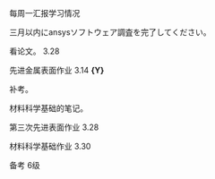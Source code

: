 每周一汇报学习情况

三月以内にansysソフトウェア調査を完了してください。

看论文。 3.28

先进金属表面作业   3.14  **{Y}**

补考。

材料科学基础的笔记。

第三次先进表面作业  3.28

材料科学基础作业  3.30

备考 6级








